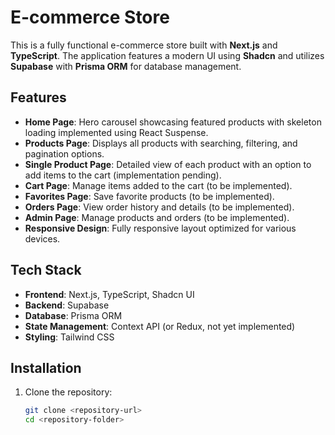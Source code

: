 # E-commerce Store

This is a fully functional e-commerce store built with **Next.js** and **TypeScript**. The application features a modern UI using **Shadcn** and utilizes **Supabase** with **Prisma ORM** for database management.

## Features

- **Home Page**: Hero carousel showcasing featured products with skeleton loading implemented using React Suspense.
- **Products Page**: Displays all products with searching, filtering, and pagination options.
- **Single Product Page**: Detailed view of each product with an option to add items to the cart (implementation pending).
- **Cart Page**: Manage items added to the cart (to be implemented).
- **Favorites Page**: Save favorite products (to be implemented).
- **Orders Page**: View order history and details (to be implemented).
- **Admin Page**: Manage products and orders (to be implemented).
- **Responsive Design**: Fully responsive layout optimized for various devices.

## Tech Stack

- **Frontend**: Next.js, TypeScript, Shadcn UI
- **Backend**: Supabase
- **Database**: Prisma ORM
- **State Management**: Context API (or Redux, not yet implemented)
- **Styling**: Tailwind CSS

## Installation

1. Clone the repository:
   ```bash
   git clone <repository-url>
   cd <repository-folder>
